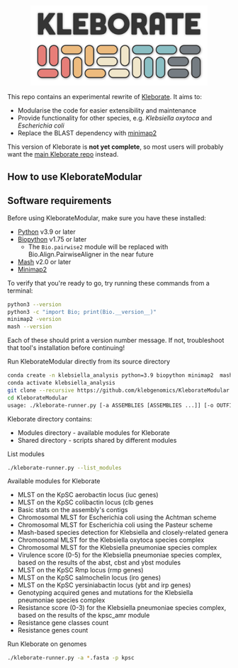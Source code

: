 <p align="center"><picture><source srcset="images/logo-dark.png" media="(prefers-color-scheme: dark)"><img src="images/logo.png" alt="Kleborate logo" width="400"></picture></p>

This repo contains an experimental rewrite of [Kleborate](https://github.com/klebgenomics/kleborate). It aims to:
* Modularise the code for easier extensibility and maintenance
* Provide functionality for other species, e.g. _Klebsiella oxytoca_ and _Escherichia coli_
* Replace the BLAST dependency with [minimap2](https://lh3.github.io/minimap2/minimap2.html)

This version of Kleborate is **not yet complete**, so most users will probably want the [main Kleborate repo](https://github.com/klebgenomics/kleborate) instead.


## How to use KleborateModular
## Software requirements
Before using KleborateModular, make sure you have these installed:

* [Python](https://www.python.org/) v3.9 or later
* [Biopython](https://biopython.org/) v1.75 or later
	*  The `Bio.pairwise2` module will be replaced with Bio.Align.PairwiseAligner in the near future
* [Mash](https://github.com/marbl/Mash) v2.0 or later
* [Minimap2](https://github.com/lh3/minimap2) 

To verify that you're ready to go, try running these commands from a terminal:
```bash
python3 --version
python3 -c "import Bio; print(Bio.__version__)"
minimap2 -version
mash --version
```

Each of these should print a version number message. If not, troubleshoot that tool's installation before continuing!


Run KleborateModular directly from its source directory

```bash
conda create -n klebsiella_analysis python=3.9 biopython minimap2  mash -y
conda activate klebsiella_analysis
git clone --recursive https://github.com/klebgenomics/KleborateModular.git
cd KleborateModular
usage: ./kleborate-runner.py [-a ASSEMBLIES [ASSEMBLIES ...]] [-o OUTFILE] [--list_modules] [-p PRESET] [-m MODULES] [-h] [--help_all] [--version]

```

Kleborate directory contains:
* Modules directory - available modules for Kleborate
* Shared directory - scripts shared by different modules

List modules
```bash
./kleborate-runner.py --list_modules
```

Available modules for Kleborate
* MLST on the KpSC aerobactin locus (iuc genes)
* MLST on the KpSC colibactin locus (clb genes
* Basic stats on the assembly's contigs
* Chromosomal MLST for Escherichia coli using the Achtman scheme
* Chromosomal MLST for Escherichia coli using the Pasteur scheme
* Mash-based species detection for Klebsiella and closely-related genera
* Chromosomal MLST for the Klebsiella oxytoca species complex
* Chromosomal MLST for the Klebsiella pneumoniae species complex
* Virulence score (0-5) for the Klebsiella pneumoniae species complex, based on the results of the abst, cbst and ybst modules
* MLST on the KpSC Rmp locus (rmp genes)
* MLST on the KpSC salmochelin locus (iro genes)
* MLST on the KpSC yersiniabactin locus (ybt and irp genes)
* Genotyping acquired genes and mutations for the Klebsiella pneumoniae species complex
* Resistance score (0-3) for the Klebsiella pneumoniae species complex, based on the results of the kpsc_amr module
* Resistance gene classes count
* Resistance genes count

Run Kleborate on genomes

```bash
./kleborate-runner.py -a *.fasta -p kpsc
```

